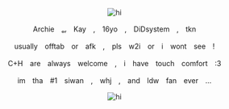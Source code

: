 <p align="center">
  <img src="https://i.ibb.co/tpK9rNrL/Untitled86-20250214003513.webp" alt="hi">
</p>
<p align="center">
Archie　ₒᵣ　Kay　,　16yo　,　DiDsystem　,　tkn
</p>
<p align="center">
usually　offtab　or　afk　,　pls　w2i　or　i　wont　see　!
<p align="center">
C+H　are　always　welcome　,　i　have　touch　comfort　:3 
</p>
<p align="center">
im　tha　#1　siwan　,　whj　,　and　ldw　fan　ever　...
</p>


<p align="center">
  <img src="https://files.catbox.moe/jdsc7n.png" alt="hi">
</p> 
